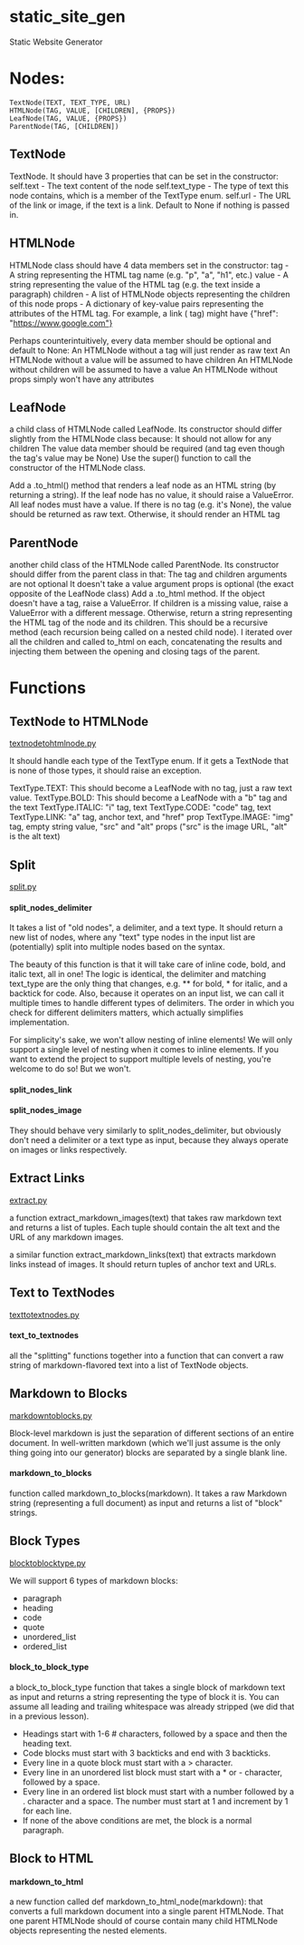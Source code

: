 # static_site_gen

Static Website Generator

# Nodes:

    TextNode(TEXT, TEXT_TYPE, URL)
    HTMLNode(TAG, VALUE, [CHILDREN], {PROPS})
    LeafNode(TAG, VALUE, {PROPS})
    ParentNode(TAG, [CHILDREN])

## TextNode

TextNode. It should have 3 properties that can be set in the constructor:
self.text - The text content of the node
self.text_type - The type of text this node contains, which is a member of the TextType enum.
self.url - The URL of the link or image, if the text is a link. Default to None if nothing is passed in.

## HTMLNode

HTMLNode class should have 4 data members set in the constructor:
tag - A string representing the HTML tag name (e.g. "p", "a", "h1", etc.)
value - A string representing the value of the HTML tag (e.g. the text inside a paragraph)
children - A list of HTMLNode objects representing the children of this node
props - A dictionary of key-value pairs representing the attributes of the HTML tag. For example, a link (<a> tag) might have {"href": "https://www.google.com"}

Perhaps counterintuitively, every data member should be optional and default to None:
An HTMLNode without a tag will just render as raw text
An HTMLNode without a value will be assumed to have children
An HTMLNode without children will be assumed to have a value
An HTMLNode without props simply won't have any attributes

## LeafNode

a child class of HTMLNode called LeafNode. Its constructor should differ slightly from the HTMLNode class because:
It should not allow for any children
The value data member should be required (and tag even though the tag's value may be None)
Use the super() function to call the constructor of the HTMLNode class.

Add a .to_html() method that renders a leaf node as an HTML string (by returning a string).
If the leaf node has no value, it should raise a ValueError. All leaf nodes must have a value.
If there is no tag (e.g. it's None), the value should be returned as raw text.
Otherwise, it should render an HTML tag

## ParentNode

another child class of the HTMLNode called ParentNode. Its constructor should differ from the parent class in that:
The tag and children arguments are not optional
It doesn't take a value argument
props is optional
(the exact opposite of the LeafNode class)
Add a .to_html method.
If the object doesn't have a tag, raise a ValueError.
If children is a missing value, raise a ValueError with a different message.
Otherwise, return a string representing the HTML tag of the node and its children. This should be a recursive method (each recursion being called on a nested child node). I iterated over all the children and called to_html on each, concatenating the results and injecting them between the opening and closing tags of the parent.

# Functions

## TextNode to HTMLNode

[textnodetohtmlnode.py](src/textnodetohtmlnode.py)

It should handle each type of the TextType enum. If it gets a TextNode that is none of those types, it should raise an exception.

TextType.TEXT: This should become a LeafNode with no tag, just a raw text value.
TextType.BOLD: This should become a LeafNode with a "b" tag and the text
TextType.ITALIC: "i" tag, text
TextType.CODE: "code" tag, text
TextType.LINK: "a" tag, anchor text, and "href" prop
TextType.IMAGE: "img" tag, empty string value, "src" and "alt" props ("src" is the image URL, "alt" is the alt text)

## Split

[split.py](src/split.py)

#### split_nodes_delimiter

It takes a list of "old nodes", a delimiter, and a text type. It should return a new list of nodes, where any "text" type nodes in the input list are (potentially) split into multiple nodes based on the syntax.

The beauty of this function is that it will take care of inline code, bold, and italic text, all in one! The logic is identical, the delimiter and matching text_type are the only thing that changes, e.g. ** for bold, * for italic, and a backtick for code. Also, because it operates on an input list, we can call it multiple times to handle different types of delimiters. The order in which you check for different delimiters matters, which actually simplifies implementation.

For simplicity's sake, we won't allow nesting of inline elements! We will only support a single level of nesting when it comes to inline elements. If you want to extend the project to support multiple levels of nesting, you're welcome to do so! But we won't.

#### split_nodes_link

#### split_nodes_image

They should behave very similarly to split_nodes_delimiter, but obviously don't need a delimiter or a text type as input, because they always operate on images or links respectively.

## Extract Links

[extract.py](src/extract.py)

a function extract_markdown_images(text) that takes raw markdown text and returns a list of tuples. Each tuple should contain the alt text and the URL of any markdown images.

a similar function extract_markdown_links(text) that extracts markdown links instead of images. It should return tuples of anchor text and URLs.

## Text to TextNodes

[texttotextnodes.py](src/texttotextnodes.py)

#### text_to_textnodes

all the "splitting" functions together into a function that can convert a raw string of markdown-flavored text into a list of TextNode objects.

## Markdown to Blocks

[markdowntoblocks.py](src/markdowntoblocks.py)

Block-level markdown is just the separation of different sections of an entire document. In well-written markdown (which we'll just assume is the only thing going into our generator) blocks are separated by a single blank line.

#### markdown_to_blocks

function called markdown_to_blocks(markdown). It takes a raw Markdown string (representing a full document) as input and returns a list of "block" strings.

## Block Types

[blocktoblocktype.py](src/blocktoblocktype.py)

We will support 6 types of markdown blocks:

 - paragraph
 - heading
 - code
 - quote
 - unordered_list
 - ordered_list

#### block_to_block_type

a block_to_block_type function that takes a single block of markdown text as input and returns a string representing the type of block it is. You can assume all leading and trailing whitespace was already stripped (we did that in a previous lesson).

 - Headings start with 1-6 # characters, followed by a space and then the heading text.
 - Code blocks must start with 3 backticks and end with 3 backticks.
 - Every line in a quote block must start with a > character.
 - Every line in an unordered list block must start with a * or - character, followed by a space.
 - Every line in an ordered list block must start with a number followed by a . character and a space. The number must start at 1 and increment by 1 for each line.
 - If none of the above conditions are met, the block is a normal paragraph.

## Block to HTML

#### markdown_to_html

a new function called def markdown_to_html_node(markdown): that converts a full markdown document into a single parent HTMLNode. That one parent HTMLNode should of course contain many child HTMLNode objects representing the nested elements.
